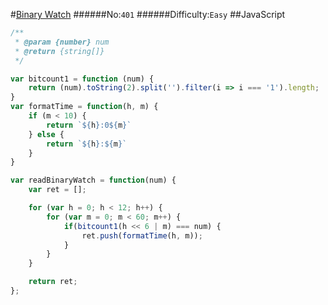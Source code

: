 #[Binary Watch](https://leetcode.com/problems/binary-watch/)
######No:`401`
######Difficulty:`Easy`
##JavaScript

```javascript
/**
 * @param {number} num
 * @return {string[]}
 */

var bitcount1 = function (num) {
    return (num).toString(2).split('').filter(i => i === '1').length;
}
var formatTime = function(h, m) {
    if (m < 10) {
        return `${h}:0${m}`
    } else {
        return `${h}:${m}`
    }
}

var readBinaryWatch = function(num) {
    var ret = [];

    for (var h = 0; h < 12; h++) {
        for (var m = 0; m < 60; m++) {
            if(bitcount1(h << 6 | m) === num) {
                ret.push(formatTime(h, m));                    
            }
        }
    }

    return ret;
};
```
